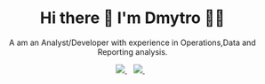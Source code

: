 <h1 align='center'>
  Hi there 👋 I'm Dmytro 👨‍💻
</h1>

<p align='center'>
  A am an Analyst/Developer with experience in Operations,Data and Reporting analysis.
</p>

<p align='center'>
  <a href="https://www.linkedin.com/in/dmytrolyt/">
    <img src="https://img.shields.io/badge/linkedin-%230077B5.svg?&style=for-the-badge&logo=linkedin&logoColor=white" />
  </a>&nbsp;&nbsp;
  <a href="dimalytvynenko96@gmail.com">
    <img src="https://img.shields.io/badge/Gmail-D14836?style=for-the-badge&logo=gmail&logoColor=white" />
  </a>&nbsp;&nbsp;
</p>
